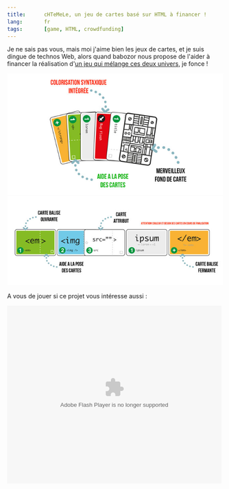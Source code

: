 ```yaml
---
title:      cHTeMeLe, un jeu de cartes basé sur HTML à financer !
lang:       fr
tags:       [game, HTML, crowdfunding]
---
```


Je ne sais pas vous, mais moi j'aime bien les jeux de cartes, et je suis dingue de technos Web, alors quand babozor nous propose de l'aider à financer la réalisation d'[un jeu qui mélange ces deux univers](http://www.lagrottedubarbu.com/2012/09/11/chtemele-le-jeu-de-plateau-certifie-html5/), je fonce !

![](chtemele-le-jeu-de-plateau-certifie-html5-6.jpg)![](chtemele-le-jeu-de-plateau-certifie-html5-7.jpg)

A vous de jouer si ce projet vous intéresse aussi :

<object width="500" height="415"><param name="movie" value="http://static.ulule.me/site/img/widget.swf"></param><param name="flashvars" value="src=http://fr.ulule.com/chtemele/widget.xml"></param><param name="wmode" value="transparent"></param><param name="allowFullScreen" value="true"></param><param name="allowscriptaccess" value="always"></param><embed src="http://static.ulule.me/site/img/widget.swf" flashvars="src=http://fr.ulule.com/chtemele/widget.xml" type="application/x-shockwave-flash" allowscriptaccess="always" allowfullscreen="true" wmode="transparent" width="500" height="415"></embed></object>
